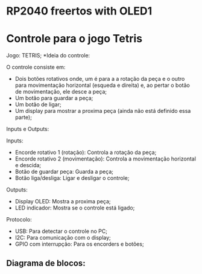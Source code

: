 # RP2040 freertos with OLED1

# Controle para o jogo Tetris

Jogo: TETRIS;
*Ideia do controle:

  O controle consiste em:
  - Dois botões rotativos onde, um é para a a rotação da peça e o outro para movimentação horizontal (esqueda e direita) e, ao pertar o botão de movimentação, ele desce a peça;
  - Um botão para guardar a peça;
  - Um botão de ligar;
  - Um display para mostrar a proxima peça (ainda não está definido essa parte);

Inputs e Outputs:

  Inputs:
  - Encorde rotativo 1 (rotação): Controla a rotação da peça;
  - Encorde rotativo 2 (movimentação): Controla a movimentação horizontal e descida;
  - Botão de guardar peça: Guarda a peça;
  - Botão liga/desliga: Ligar e desligar o controle;

  Outputs:
  - Display OLED: Mostra a proxima peça;
  - LED indicador: Mostra se o controle está ligado;

Protocolo:

  - USB: Para detectar o controle no PC;
  - I2C: Para comunicação com o display;
  - GPIO com interrupção: Para os encorders e botões;

Diagrama de blocos:
  - 
